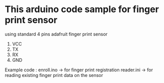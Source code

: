 <h1>This arduino code sample for finger print sensor</h1>

using standard 4 pins adafruit finger print sensor
1. VCC
2. TX
3. RX
4. GND

Example code :
enroll.ino -> for finger print registration
reader.ini -> for reading existing finger print data on the sensor
